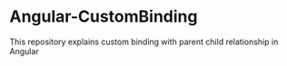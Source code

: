# Angular-CustomBinding
This repository explains custom binding with parent child relationship in Angular
